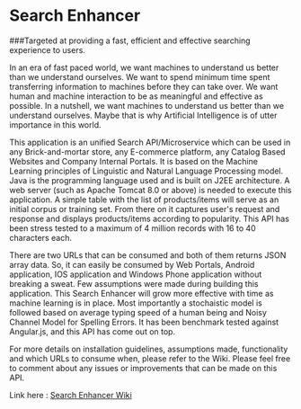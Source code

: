 # Search Enhancer
###Targeted at providing a fast, efficient and effective searching experience to users.

In an era of fast paced world, we want machines to understand us better than we understand ourselves. We want to spend minimum time spent transferring information to machines before they can take over. We want human and machine interaction to be as meaningful and effective as possible. In a nutshell, we want machines to understand us better than we understand ourselves. Maybe that is why Artificial Intelligence is of utter importance in this world.

This application is an unified Search API/Microservice which can be used in any Brick-and-mortar store, any E-commerce platform, any Catalog Based Websites and Company Internal Portals. It is based on the Machine Learning principles of Linguistic and Natural Language Processing model.  Java is the programming language used and is built on J2EE architecture. A web server (such as Apache Tomcat 8.0 or above) is needed to execute this application. A simple table with the list of products/items will serve as an initial corpus or training set. From there on it captures user's request and response and displays products/items according to popularity. This API has been stress tested to a maximum of 4 million records with 16 to 40 characters each.

There are two URLs that can be consumed and both of them returns JSON array data. So, it can easily be consumed by Web Portals, Android application, IOS application and Windows Phone application without breaking a sweat. Few assumptions were made during building this application. This Search Enhancer will grow more effective with time as machine learning is in place. Most importantly a stochaistic model is followed based on average typing speed of a human being and Noisy Channel Model for Spelling Errors. It has been benchmark tested against Angular.js, and this API has come out on top.

For more details on installation guidelines, assumptions made, functionality and which URLs to consume when, please refer to the Wiki. Please feel free to comment about any issues or improvements that can be made on this API.


Link here : [Search Enhancer Wiki](https://github.com/PRIBAN91/SearchEnhancer/wiki)
